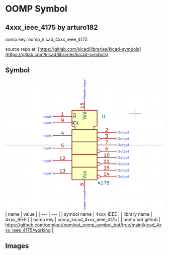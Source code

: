 # OOMP Symbol  
## 4xxx_ieee_4175  by arturo182  
  
oomp key: oomp_kicad_4xxx_ieee_4175  
  
source repo at: [https://gitlab.com/kicad/libraries/kicad-symbols](https://gitlab.com/kicad/libraries/kicad-symbols)  
## Symbol  
  
[![working.png](working_600.png)](working.png)  
| name | value | 
| --- | --- | 
| symbol name | 4xxx_IEEE | 
| library name | 4xxx_IEEE | 
| oomp key | oomp_kicad_4xxx_ieee_4175 | 
| oomp bot github | https://github.com/oomlout/oomlout_oomp_symbol_bot/tree/main/kicad_4xxx_ieee_4175/working | 
## Images  
